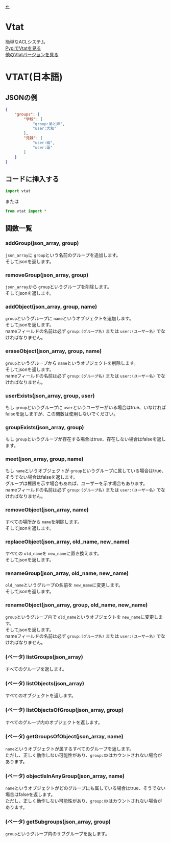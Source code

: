 [<-](https://github.com/askofback/Vtat-Docs/blob/main/README.md)
# Vtat
簡単なACLシステム<br>
[PypiでVtatを見る](https://pypi.org/project/vtat/)<br>
[他のVtatバージョンを見る](https://github.com/askofback)

# VTAT(日本語)

## JSONの例
```json
{
    "groups": {
        "学校": [
            "group:弟と姉",
            "user:大和"
        ],
        "兄妹": [
            "user:紬",
            "user:蓮"
        ]
    }
}
```

## コードに挿入する
```python
import vtat
```
または
```python
from vtat import *
```

## 関数一覧

### addGroup(json_array, group)
`json_array`に `group`という名前のグループを追加します。<br>
そしてjsonを返します。

### removeGroup(json_array, group)
`json_array`から `group`というグループを削除します。<br>
そしてjsonを返します。

### addObject(json_array, group, name)
`group`というグループに `name`というオブジェクトを追加します。<br>
そしてjsonを返します。<br>
nameフィールドの名前は必ず `group:(グループ名)` または `user:(ユーザー名)` でなければなりません。

### eraseObject(json_array, group, name)
`group`というグループから `name`というオブジェクトを削除します。<br>
そしてjsonを返します。<br>
nameフィールドの名前は必ず `group:(グループ名)` または `user:(ユーザー名)` でなければなりません。

### userExists(json_array, group, user)
もし `group`というグループに `user`というユーザーがいる場合はtrue、いなければfalseを返しますが、この関数は使用しないでください。

### groupExists(json_array, group)
もし `group`というグループが存在する場合はtrue、存在しない場合はfalseを返します。

### meet(json_array, group, name)
もし `name`というオブジェクトが `group`というグループに属している場合はtrue、そうでない場合はfalseを返します。<br>
グループは権限を示す場合もあれば、ユーザーを示す場合もあります。<br>
nameフィールドの名前は必ず `group:(グループ名)` または `user:(ユーザー名)` でなければなりません。

### removeObject(json_array, name)
すべての場所から `name`を削除します。<br>
そしてjsonを返します。

### replaceObject(json_array, old_name, new_name)
すべての `old_name`を `new_name`に置き換えます。<br>
そしてjsonを返します。

### renameGroup(json_array, old_name, new_name)
`old_name`というグループの名前を `new_name`に変更します。<br>
そしてjsonを返します。

### renameObject(json_array, group, old_name, new_name)
`group`というグループ内で `old_name`というオブジェクトを `new_name`に変更します。<br>
そしてjsonを返します。<br>
nameフィールドの名前は必ず `group:(グループ名)` または `user:(ユーザー名)` でなければなりません。

### (ベータ) listGroups(json_array)
すべてのグループを返します。

### (ベータ) listObjects(json_array)
すべてのオブジェクトを返します。

### (ベータ) listObjectsOfGroup(json_array, group)
すべてのグループ内のオブジェクトを返します。

### (ベータ) getGroupsOfObject(json_array, name)
`name`というオブジェクトが属するすべてのグループを返します。<br>
ただし、正しく動作しない可能性があり、`group:XX`はカウントされない場合があります。

### (ベータ) objectIsInAnyGroup(json_array, name)
`name`というオブジェクトがどのグループにも属している場合はtrue、そうでない場合はfalseを返します。<br>
ただし、正しく動作しない可能性があり、`group:XX`はカウントされない場合があります。

### (ベータ) getSubgroups(json_array, group)
`group`というグループ内のサブグループを返します。
